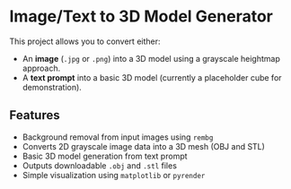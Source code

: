 #  Image/Text to 3D Model Generator

This project allows you to convert either:
- An **image** (`.jpg` or `.png`) into a 3D model using a grayscale heightmap approach.
- A **text prompt** into a basic 3D model (currently a placeholder cube for demonstration).

## Features

- Background removal from input images using `rembg`
- Converts 2D grayscale image data into a 3D mesh (OBJ and STL)
- Basic 3D model generation from text prompt
- Outputs downloadable `.obj` and `.stl` files
- Simple visualization using `matplotlib` or `pyrender`

